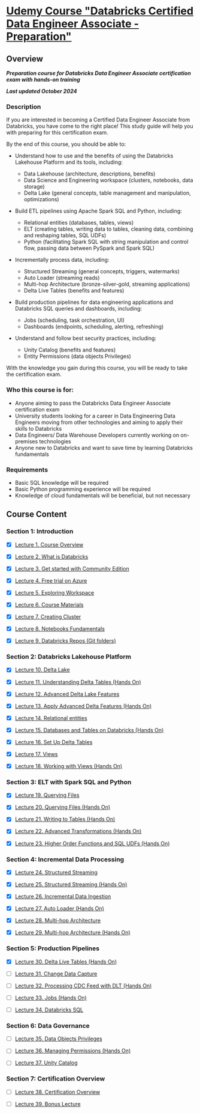 # [Udemy Course **"Databricks Certified Data Engineer Associate - Preparation"**](https://external-teksystems.udemy.com/course/databricks-certified-data-engineer-associate/)


## Overview

***Preparation course for Databricks Data Engineer Associate certification exam with hands-on training***

***Last updated October 2024***

### Description

If you are interested in becoming a Certified Data Engineer Associate from Databricks, you have come to the right place! This study guide will help you with preparing for this certification exam.

By the end of this course, you should be able to:
  
  - Understand how to use and the benefits of using the Databricks Lakehouse Platform and its tools, including:
    * Data Lakehouse (architecture, descriptions, benefits)
    * Data Science and Engineering workspace (clusters, notebooks, data storage)
    * Delta Lake (general concepts, table management and manipulation, optimizations)
  
  - Build ETL pipelines using Apache Spark SQL and Python, including:
    * Relational entities (databases, tables, views)
    * ELT (creating tables, writing data to tables, cleaning data, combining and reshaping tables, SQL UDFs)
    * Python (facilitating Spark SQL with string manipulation and control flow, passing data between PySpark and Spark SQL)
  
  - Incrementally process data, including:
    * Structured Streaming (general concepts, triggers, watermarks)
    * Auto Loader (streaming reads)
    * Multi-hop Architecture (bronze-silver-gold, streaming applications)
    * Delta Live Tables (benefits and features)

  - Build production pipelines for data engineering applications and Databricks SQL queries and dashboards, including:
    * Jobs (scheduling, task orchestration, UI)
    * Dashboards (endpoints, scheduling, alerting, refreshing)
  
  - Understand and follow best security practices, including:
    * Unity Catalog (benefits and features)
    * Entity Permissions (data objects Privileges)

With the knowledge you gain during this course, you will be ready to take the certification exam.

### Who this course is for:

  - Anyone aiming to pass the Databricks Data Engineer Associate certification exam
  - University students looking for a career in Data Engineering
Data Engineers moving from other technologies and aiming to apply their skills to Databricks
  - Data Engineers/ Data Warehouse Developers currently working on on-premises technologies
  - Anyone new to Databricks and want to save time by learning Databricks fundamentals

### Requirements
 - Basic SQL knowledge will be required
 - Basic Python programming experience will be required
 - Knowledge of cloud fundamentals will be beneficial, but not necessary


## Course Content

### Section 1: Introduction

  * [x] [Lecture 1. Course Overview](./Section-1_Introduction/Lecture-1-course-overview.ipynb)
  * [x] [Lecture 2. What is Databricks](./Section-1_Introduction/Lecture-2-what-is-databricks.ipynb)
  * [x] [Lecture 3. Get started with Community Edition](./Section-1_Introduction/Lecture-3-get-started-with-community-edition.ipynb)
  * [x] [Lecture 4. Free trial on Azure](./Section-1_Introduction/Lecture-4-free-trial-on-azure.ipynb)
  * [x] [Lecture 5. Exploring Workspace](./Section-1_Introduction/Lecture-5-exploring-workspace.ipynb)
  * [x] [Lecture 6. Course Materials](./Section-1_Introduction/Lecture-6-course-materials.ipynb)
  * [x] [Lecture 7. Creating Cluster](./Section-1_Introduction/Lecture-7-creating-cluster.ipynb)
  * [x] [Lecture 8. Notebooks Fundamentals](./Section-1_Introduction/Lecture-8-notebooks-fundamentals.ipynb)
  * [x] [Lecture 9. Databricks Repos (Git folders)](./Section-1_Introduction/Lecture-9-databricks-repos-git-folders.ipynb)


### Section 2: Databricks Lakehouse Platform

  * [x] [Lecture 10. Delta Lake](./Section-2_Databricks-Lakehouse-Platform/Lecture-10-delta-lake.ipynb)
  * [x] [Lecture 11. Understanding Delta Tables (Hands On)](./Section-2_Databricks-Lakehouse-Platform/Lecture-11-understanding-delta-tables-hands-on.ipynb)
  * [x] [Lecture 12. Advanced Delta Lake Features](./Section-2_Databricks-Lakehouse-Platform/Lecture-12-advanced-delta-lake-features.ipynb)
  * [x] [Lecture 13. Apply Advanced Delta Features (Hands On)](./Section-2_Databricks-Lakehouse-Platform/Lecture-13-apply-advanced-delta-features-hands-on.ipynb)
  * [x] [Lecture 14. Relational entities](./Section-2_Databricks-Lakehouse-Platform/Lecture-14-relational-entities.ipynb)
  * [x] [Lecture 15. Databases and Tables on Databricks (Hands On)](./Section-2_Databricks-Lakehouse-Platform/Lecture-15-databases-and-tables-on-databricks-hands-on.ipynb)
  * [x] [Lecture 16. Set Up Delta Tables](./Section-2_Databricks-Lakehouse-Platform/Lecture-16-set-up-delta-tables.ipynb)
  * [x] [Lecture 17. Views](./Section-2_Databricks-Lakehouse-Platform/Lecture-17-views.ipynb)
  * [x] [Lecture 18. Working with Views (Hands On)](./Section-2_Databricks-Lakehouse-Platform/Lecture-18-working-with-views-hands-on.ipynb)


### Section 3: ELT with Spark SQL and Python

  * [x] [Lecture 19. Querying Files](./Section-3_ELT-with-Spark-SQL-and-Python/Lecture-19__Querying-Files.ipynb)
  * [x] [Lecture 20. Querying Files (Hands On)](./Section-3_ELT-with-Spark-SQL-and-Python/Lecture-20__Querying-Files-(Hands-On).ipynb)
  * [x] [Lecture 21. Writing to Tables (Hands On)](./Section-3_ELT-with-Spark-SQL-and-Python/Lecture-21__Writing-to-Tables-(Hands-On).ipynb)
  * [x] [Lecture 22. Advanced Transformations (Hands On)](./Section-3_ELT-with-Spark-SQL-and-Python/Lecture-22__Advanced-Transformations-(Hands-On).ipynb)
  * [x] [Lecture 23. Higher Order Functions and SQL UDFs (Hands On)](./Section-3_ELT-with-Spark-SQL-and-Python/Lecture-23__Higher-Order-Functions-and-SQL-UDFs-(Hands-On).ipynb)


### Section 4: Incremental Data Processing

  * [x] [Lecture 24. Structured Streaming](./Section-4_Incremental-Data-Processing/Lecture-24__Structured-Streaming.ipynb)
  * [x] [Lecture 25. Structured Streaming (Hands On)](./Section-4_Incremental-Data-Processing/Lecture-25__Structured-Streaming-(Hands-On).ipynb)
  * [x] [Lecture 26. Incremental Data Ingestion](./Section-4_Incremental-Data-Processing/Lecture-26__Incremental-Data-Ingestion.ipynb)
  * [x] [Lecture 27. Auto Loader (Hands On)](./Section-4_Incremental-Data-Processing/Lecture-27__Auto-Loader-(Hands-On).ipynb)
  * [x] [Lecture 28. Multi-hop Architecture](./Section-4_Incremental-Data-Processing/Lecture-28__Multi-hop-Architecture.ipynb)
  * [x] [Lecture 29. Multi-hop Architecture (Hands On)](./Section-4_Incremental-Data-Processing/Lecture-29__Multi-hop-Architecture-(Hands-On).ipynb)


### Section 5: Production Pipelines

  * [x] [Lecture 30. Delta Live Tables (Hands On)](./Section-5_Production-Pipelines/Lecture-30__Delta-Live-Tables-(Hands-On)-1.ipynb)
  * [ ] [Lecture 31. Change Data Capture](./Section-5_Production-Pipelines/Lecture-31__Change-Data-Capture.ipynb)
  * [ ] [Lecture 32. Processing CDC Feed with DLT (Hands On)](./Section-5_Production-Pipelines/Lecture-32__Processing-CDC-Feed-with-DLT-(Hands-On).ipynb)
  * [ ] [Lecture 33. Jobs (Hands On)](./Section-5_Production-Pipelines/Lecture-33__Jobs-(Hands-On).ipynb)
  * [ ] [Lecture 34. Databricks SQL](./Section-5_Production-Pipelines/Lecture-34__Databricks-SQL.ipynb)


### Section 6: Data Governance

  * [ ] [Lecture 35. Data Objects Privileges](./Section-6_Data-Governance/Lecture-35__Data-Objects-Privileges.ipynb)
  * [ ] [Lecture 36. Managing Permissions (Hands On)](./Section-6_Data-Governance/Lecture-36__Managing-Permissions-(Hands-On).ipynb)
  * [ ] [Lecture 37. Unity Catalog](./Section-6_Data-Governance/Lecture-37__Unity-Catalog.ipynb)


### Section 7: Certification Overview

  * [ ] [Lecture 38. Certification Overview](./Section-7_Certification-Overview/Lecture-38__Certification-Overview.ipynb)
  * [ ] [Lecture 39. Bonus Lecture](./Section-7_Certification-Overview/Lecture-39__Bonus%20Lecture.ipynb)

